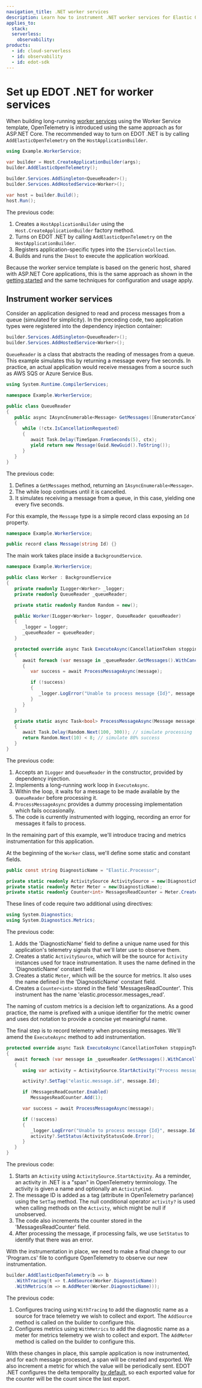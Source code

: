 ```yaml
---
navigation_title: .NET worker services
description: Learn how to instrument .NET worker services for Elastic Observability using the Elastic Distribution of OpenTelemetry .NET.
applies_to:
  stack:
  serverless:
    observability:
products:
  - id: cloud-serverless
  - id: observability
  - id: edot-sdk
---
```


# Set up EDOT .NET for worker services

When building long-running [worker services](https://learn.microsoft.com/en-us/dotnet/core/extensions/workers) using the Worker Service template, OpenTelemetry is introduced using the same approach as for ASP.NET Core. The recommended way to turn on EDOT .NET is by calling `AddElasticOpenTelemetry` on the `HostApplicationBuilder`.

```csharp
using Example.WorkerService;

var builder = Host.CreateApplicationBuilder(args);
builder.AddElasticOpenTelemetry();

builder.Services.AddSingleton<QueueReader>();
builder.Services.AddHostedService<Worker>();

var host = builder.Build();
host.Run();
```

The previous code:

1. Creates a `HostApplicationBuilder` using the `Host.CreateApplicationBuilder` factory method.
2. Turns on EDOT .NET by calling `AddElasticOpenTelemetry` on the `HostApplicationBuilder`.
3. Registers application-specific types into the `IServiceCollection`.
4. Builds and runs the `IHost` to execute the application workload.

Because the worker service template is based on the generic host, shared with ASP.NET Core applications, this is the same approach as shown in the [getting started](index.md) and the same techniques for configuration and usage apply.

## Instrument worker services

Consider an application designed to read and process messages from a queue (simulated for simplicity). In the preceding code, two application types were registered into the dependency injection container:

```csharp
builder.Services.AddSingleton<QueueReader>();
builder.Services.AddHostedService<Worker>();
```

`QueueReader` is a class that abstracts the reading of messages from a queue. This example simulates this by returning a message every five seconds. In practice, an actual application would receive messages from a source such as AWS SQS or Azure Service Bus.

```csharp
using System.Runtime.CompilerServices;

namespace Example.WorkerService;

public class QueueReader
{
   public async IAsyncEnumerable<Message> GetMessages([EnumeratorCancellation] CancellationToken ctx = default)
   {
      while (!ctx.IsCancellationRequested)
      {
         await Task.Delay(TimeSpan.FromSeconds(5), ctx);
         yield return new Message(Guid.NewGuid().ToString());
      }
   }
}
```

The previous code:

1. Defines a `GetMessages` method, returning an `IAsyncEnumerable<Message>`.
2. The while loop continues until it is cancelled.
3. It simulates receiving a message from a queue, in this case, yielding one every five seconds.

For this example, the `Message` type is a simple record class exposing an `Id` property.

```csharp
namespace Example.WorkerService;

public record class Message(string Id) {}
```

The main work takes place inside a `BackgroundService`.

```csharp
namespace Example.WorkerService;

public class Worker : BackgroundService
{
   private readonly ILogger<Worker> _logger;
   private readonly QueueReader _queueReader;

   private static readonly Random Random = new();

   public Worker(ILogger<Worker> logger, QueueReader queueReader)
   {
      _logger = logger;
      _queueReader = queueReader;
   }

   protected override async Task ExecuteAsync(CancellationToken stoppingToken)
   {
      await foreach (var message in _queueReader.GetMessages().WithCancellation(stoppingToken))
      {
         var success = await ProcessMessageAsync(message);

         if (!success)
         {
            _logger.LogError("Unable to process message {Id}", message.Id);
         }
      }
   }

   private static async Task<bool> ProcessMessageAsync(Message message)
   {
      await Task.Delay(Random.Next(100, 300)); // simulate processing
      return Random.Next(10) < 8; // simulate 80% success
   }
}
```

The previous code:

1. Accepts an `ILogger` and `QueueReader` in the constructor, provided by dependency injection.
2. Implements a long-running work loop in `ExecuteAsync`.
3. Within the loop, it waits for a message to be made available by the `QueueReader` before processing it.
4. `ProcessMessageAsync` provides a dummy processing implementation which fails occasionally.
5. The code is currently instrumented with logging, recording an error for messages it fails to process.

In the remaining part of this example, we'll introduce tracing and metrics instrumentation for this 
application.

At the beginning of the `Worker` class, we'll define some static and constant fields.

```csharp
public const string DiagnosticName = "Elastic.Processor";

private static readonly ActivitySource ActivitySource = new(DiagnosticName);
private static readonly Meter Meter = new(DiagnosticName);
private static readonly Counter<int> MessagesReadCounter = Meter.CreateCounter<int>("elastic.processor.messages_read");
```

These lines of code require two additional using directives:

```csharp
using System.Diagnostics;
using System.Diagnostics.Metrics;
```

The previous code:

1. Adds the 'DiagnosticName' field to define a unique name used for this application's telemetry signals that 
we'll later use to observe them. 
2. Creates a static `ActivitySource`, which will be the source for `Activity` instances used for trace
instrumentation. It uses the name defined in the 'DiagnosticName' constant field.
3. Creates a static `Meter`, which will be the source for metrics. It also uses the name defined in the 
'DiagnosticName' constant field.
4. Creates a `Counter<int>` stored in the field 'MessagesReadCounter'. This instrument has the name 
'elastic.processor.messages_read'. 

The naming of custom metrics is a decision left to organizations. As a good practice, the name is prefixed with a unique identifier for the metric owner and uses dot notation to provide a concise yet meaningful name.

The final step is to record telemetry when processing messages. We'll amend the `ExecuteAsync` method to add instrumentation.

```csharp
protected override async Task ExecuteAsync(CancellationToken stoppingToken)
{
   await foreach (var message in _queueReader.GetMessages().WithCancellation(stoppingToken))
   {
      using var activity = ActivitySource.StartActivity("Process message", ActivityKind.Internal);

      activity?.SetTag("elastic.message.id", message.Id);

      if (MessagesReadCounter.Enabled)
         MessagesReadCounter.Add(1);

      var success = await ProcessMessageAsync(message);

      if (!success)
      {
         _logger.LogError("Unable to process message {Id}", message.Id);
         activity?.SetStatus(ActivityStatusCode.Error);
      }
   }
}
```

The previous code:

1. Starts an `Activity` using `ActivitySource.StartActivity`. As a reminder, an activity in .NET is a "span" in OpenTelemetry terminology. The activity is given a name and optionally an `ActivityKind`.
2. The message ID is added as a tag (attribute in OpenTelemetry parlance) using the `SetTag` method. The null conditional operator `activity?` is used when calling methods on the `Activity`, which might be null if unobserved.
3. The code also increments the counter stored in the 'MessagesReadCounter' field.
4. After processing the message, if processing fails, we use `SetStatus` to identify that there was an error.

With the instrumentation in place, we need to make a final change to our 'Program.cs' file to configure OpenTelemetry to observe our new instrumentation.

```csharp
builder.AddElasticOpenTelemetry(b => b
   .WithTracing(t => t.AddSource(Worker.DiagnosticName))
   .WithMetrics(m => m.AddMeter(Worker.DiagnosticName)));
```

The previous code:

1. Configures tracing using `WithTracing` to add the diagnostic name as a source for trace telemetry we wish to collect and export. The `AddSource` method is called on the builder to configure this.
2. Configures metrics using `WithMetrics` to add the diagnostic name as a meter for metrics telemetry we wish to collect and export. The `AddMeter` method is called on the builder to configure this.

With these changes in place, this sample application is now instrumented, and for each message processed, a span will be created and exported. We also increment a metric for which the value will be periodically sent. EDOT .NET configures the delta temporality [by default](/reference/edot-sdks/dotnet/setup/edot-defaults.md), so each exported value for the counter will be the count since the last export.